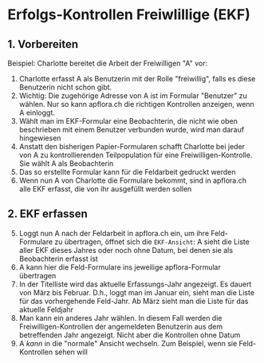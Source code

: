 # Erfolgs-Kontrollen Freiwlillige (EKF)

## 1. Vorbereiten

Beispiel: Charlotte bereitet die Arbeit der Freiwilligen "A" vor:

1. Charlotte erfasst A als Benutzerin mit der Rolle "freiwillig", falls es diese Benutzerin nicht schon gibt.
2. Wichtig: Die zugehörige Adresse von A ist im Formular "Benutzer" zu wählen. Nur so kann apflora.ch die richtigen Kontrollen anzeigen, wenn A einloggt. 
3. Wählt man im EKF-Formular eine Beobachterin, die nicht wie oben beschrieben mit einem Benutzer verbunden wurde, wird man darauf hingewiesen
2. Anstatt den bisherigen Papier-Formularen schafft Charlotte bei jeder von A zu kontrollierenden Teilpopulation für eine Freiwilligen-Kontrolle. Sie wählt A als Beobachterin
3. Das so erstellte Formular kann für die Feldarbeit gedruckt werden
4. Wenn nun A von Charlotte die Formulare bekommt, sind in apflora.ch alle EKF erfasst, die von ihr ausgefüllt werden sollen

## 2. EKF erfassen
5. Loggt nun A nach der Feldarbeit in apflora.ch ein, um ihre Feld-Formulare zu übertragen, öffnet sich die `EKF-Ansicht`: A sieht die Liste aller EKF dieses Jahres oder noch ohne Datum, bei denen sie als Beobachterin erfasst ist
6. A kann hier die Feld-Formulare ins jeweilige apflora-Formular übertragen
7. In der Titelliste wird das aktuelle Erfassungs-Jahr angezeigt. Es dauert von März bis Februar. D.h., loggt man im Januar ein, sieht man die Liste für das vorhergehende Feld-Jahr. Ab März sieht man die Liste für das aktuelle Feldjahr
8. Man kann ein anderes Jahr wählen. In diesem Fall werden die Freiwilligen-Kontrollen der angemeldeten Benutzerin aus dem betreffenden Jahr angezeigt. Nicht aber die Kontrollen ohne Datum  
7. A _kann_ in die "normale" Ansicht wechseln. Zum Beispiel, wenn sie Feld-Kontrollen sehen will 

